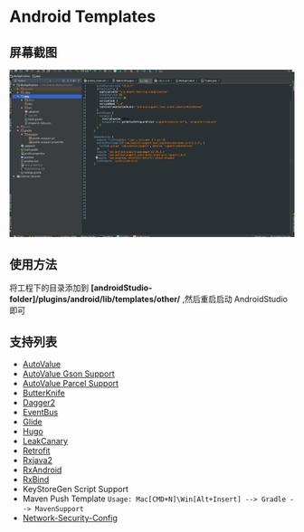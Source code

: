 Android Templates
===============

屏幕截图
----------
![preview](template_preview.gif)

使用方法
----------

将工程下的目录添加到 **[androidStudio-folder]/plugins/android/lib/templates/other/** ,然后重启启动 AndroidStudio 即可

支持列表
--------------
- [AutoValue](https://github.com/google/auto)
- [AutoValue Gson Support](https://github.com/rharter/auto-value-gson)
- [AutoValue Parcel Support](https://github.com/rharter/auto-value-parcel)
- [ButterKnife](https://github.com/JakeWharton/butterknife)
- [Dagger2](https://github.com/google/dagger)
- [EventBus](https://github.com/greenrobot/EventBus)
- [Glide](https://github.com/bumptech/glide)
- [Hugo](https://github.com/JakeWharton/hugo)
- [LeakCanary](https://github.com/square/leakcanary)
- [Retrofit](https://github.com/square/retrofit)
- [Rxjava2](https://github.com/ReactiveX/RxJava)
- [RxAndroid](https://github.com/ReactiveX/RxAndroid)
- [RxBind](https://github.com/JakeWharton/RxBinding)
- KeyStoreGen Script Support
- Maven Push Template `Usage: Mac[CMD+N]\Win[Alt+Insert] --> Gradle --> MavenSupport`
- [Network-Security-Config](https://developer.android.com/training/articles/security-config.html)








